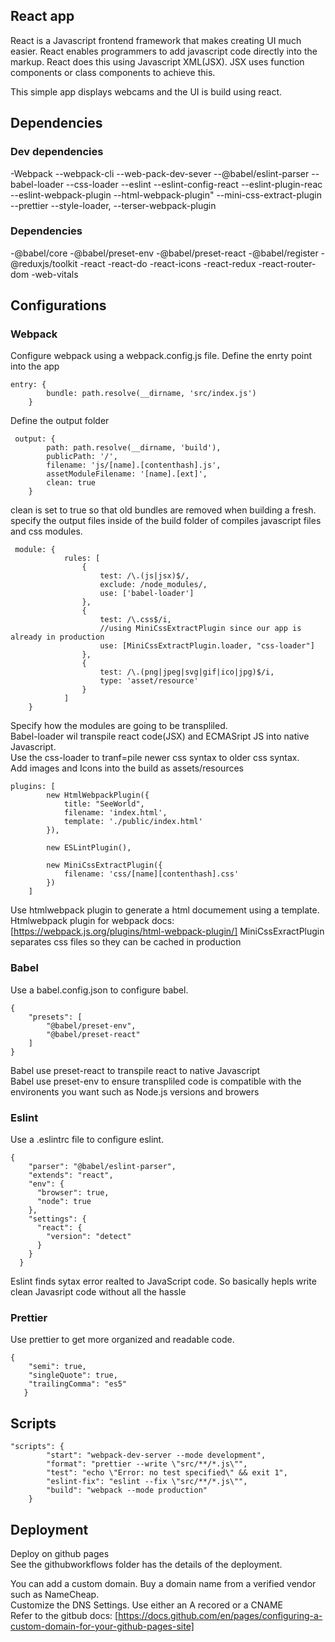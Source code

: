 ## React app
React is a Javascript frontend framework that makes creating UI much easier. React enables programmers to add javascript code directly into the markup. React does this using Javascript XML(JSX). JSX uses function components or class components to achieve this. 
<br>

This simple app displays webcams and the UI is build using react.

## Dependencies
### Dev dependencies
-Webpack 
--webpack-cli 
--web-pack-dev-sever 
--@babel/eslint-parser
--babel-loader
--css-loader
--eslint
--eslint-config-react
--eslint-plugin-reac
--eslint-webpack-plugin
--html-webpack-plugin"
--mini-css-extract-plugin
--prettier
--style-loader,
--terser-webpack-plugin

### Dependencies
-@babel/core
-@babel/preset-env
-@babel/preset-react
-@babel/register
-@reduxjs/toolkit
-react
-react-do
-react-icons
-react-redux
-react-router-dom
-web-vitals



## Configurations
### Webpack
Configure webpack using a webpack.config.js file. Define the enrty point into the app 
````
entry: {
        bundle: path.resolve(__dirname, 'src/index.js')
    }
````

Define the output folder

````
 output: {
        path: path.resolve(__dirname, 'build'),
        publicPath: '/',
        filename: 'js/[name].[contenthash].js',
        assetModuleFilename: '[name].[ext]',
        clean: true
    } 
````
clean is set to true so that old bundles are removed when building a fresh. 
specify the output files inside of the build folder of compiles javascript files and css modules. 

````
 module: {
            rules: [
                {
                    test: /\.(js|jsx)$/,
                    exclude: /node_modules/,
                    use: ['babel-loader']
                },
                {
                    test: /\.css$/i,
                    //using MiniCssExtractPlugin since our app is already in production
                    use: [MiniCssExtractPlugin.loader, "css-loader"]
                },
                {
                    test: /\.(png|jpeg|svg|gif|ico|jpg)$/i,
                    type: 'asset/resource'
                }
            ]   
    } 
````
Specify how the modules are going to be transpliled.  <br>
Babel-loader wil transpile react code(JSX) and ECMASript JS into native Javascript. <br>
Use the css-loader to tranf=pile newer css syntax to older css syntax.<br>
Add images and Icons into the build as assets/resources<br>
    
````
plugins: [
        new HtmlWebpackPlugin({
            title: "SeeWorld",
            filename: 'index.html',
            template: './public/index.html'
        }),
     
        new ESLintPlugin(),
    
        new MiniCssExtractPlugin({
            filename: 'css/[name][contenthash].css'
        })
    ]
````
Use htmlwebpack plugin to generate a html documement using a template.  <br>
Htmlwebpack plugin for webpack docs: [https://webpack.js.org/plugins/html-webpack-plugin/]
MiniCssExractPlugin separates css files so they can be cached in production <br>

  

### Babel
Use a babel.config.json to configure babel.

````
{
    "presets": [
        "@babel/preset-env",
        "@babel/preset-react"
    ]
}

````

Babel use preset-react to transpile react to native Javascript<br>
Babel use preset-env to ensure transpliled code is compatible with the environents you want such as Node.js versions and  browers

### Eslint
Use a .eslintrc file to configure eslint.

````
{
    "parser": "@babel/eslint-parser",
    "extends": "react",
    "env": {
      "browser": true,
      "node": true
    },
    "settings": {
      "react": {
        "version": "detect"
      }
    }
  }
  ````

  Eslint finds sytax error realted to JavaScript code. 
  So basically hepls write clean Javasript code without all the hassle 

### Prettier
Use prettier to get more organized and readable code.
````
{
    "semi": true,
    "singleQuote": true,
    "trailingComma": "es5"
   }
````

## Scripts
````
"scripts": {
        "start": "webpack-dev-server --mode development",
        "format": "prettier --write \"src/**/*.js\"",
        "test": "echo \"Error: no test specified\" && exit 1",
        "eslint-fix": "eslint --fix \"src/**/*.js\"",
        "build": "webpack --mode production"
    } 
````


## Deployment

Deploy on github pages <br>
See the githubworkflows folder has the details of the deployment. <br>


You can add a custom domain. Buy a domain name from a verified vendor such as NameCheap.<br>
Customize the DNS Settings. Use either an A recored or a CNAME <br>
Refer to the gitbub docs: [https://docs.github.com/en/pages/configuring-a-custom-domain-for-your-github-pages-site]


